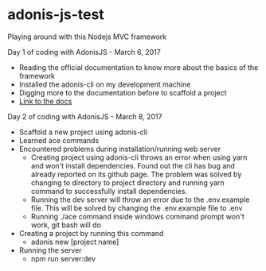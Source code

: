 # adonis-js-test
Playing around with this Nodejs MVC framework

Day 1 of coding with AdonisJS - March 6, 2017
- Reading the official documentation to know more about the basics of the framework
- Installed the adonis-cli on my development machine
- Digging more to the documentation before to scaffold a project
- [Link to the docs](http://www.adonisjs.com/docs/3.2/overview)

Day 2 of coding with AdonisJS - March 8, 2017
- Scaffold a new project using adonis-cli
- Learned ace commands
- Encountered problems during installation/running web server
  - Creating project using adonis-cli throws an error when using yarn and won't install dependencies. Found out the cli has bug and already reported on its github page. The problem was solved by changing to directory to project directory and running yarn command to successfully install dependencies. 
  - Running the dev server will throw an error due to the .env.example file. This will be solved by changing the .env.example file to .env
  - Running ./ace command inside windows command prompt won't work, git bash will do
- Creating a project by running this command
  - adonis new [project name]
- Running the server
  - npm run server:dev

